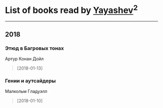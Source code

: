 # List of books read by [Yayashev](http://vk.com/id298204458)<sup>2</sup>
---

## 2018

### Этюд в Багровых тонах
Артур Конан Дойл
> [2018-01-13] 


### Гении и аутсайдеры
Малкольм Гладуэлл
> [2018-01-10] 



